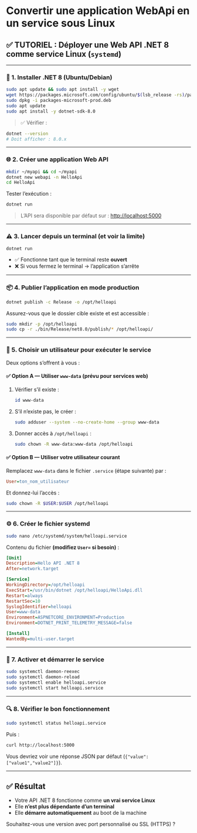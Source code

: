 # Convertir une application WebApi en un service sous Linux 

## ✅ TUTORIEL : Déployer une Web API .NET 8 comme service Linux (`systemd`)

---

### 🧱 1. Installer .NET 8 (Ubuntu/Debian)

```bash
sudo apt update && sudo apt install -y wget
wget https://packages.microsoft.com/config/ubuntu/$(lsb_release -rs)/packages-microsoft-prod.deb -O packages-microsoft-prod.deb
sudo dpkg -i packages-microsoft-prod.deb
sudo apt update
sudo apt install -y dotnet-sdk-8.0
```

> ✅ Vérifier :

```bash
dotnet --version
# Doit afficher : 8.0.x
```

---

### 🌐 2. Créer une application Web API

```bash
mkdir ~/myapi && cd ~/myapi
dotnet new webapi -n HelloApi
cd HelloApi
```

Tester l’exécution :

```bash
dotnet run
```

> L’API sera disponible par défaut sur : [http://localhost:5000](http://localhost:<port>)

---

### ⚠️ 3. Lancer depuis un terminal (et voir la limite)

```bash
dotnet run
```

* ✅ Fonctionne tant que le terminal reste **ouvert**
* ❌ Si vous fermez le terminal → l’application s’arrête

---

### 📦 4. Publier l’application en mode production

```bash
dotnet publish -c Release -o /opt/helloapi
```

Assurez-vous que le dossier cible existe et est accessible :

```bash
sudo mkdir -p /opt/helloapi
sudo cp -r ./bin/Release/net8.0/publish/* /opt/helloapi/
```

---

### 👤 5. Choisir un utilisateur pour exécuter le service

Deux options s’offrent à vous :

#### ✅ **Option A — Utiliser `www-data`** (prévu pour services web)

1. Vérifier s’il existe :

   ```bash
   id www-data
   ```

2. S’il n’existe pas, le créer :

   ```bash
   sudo adduser --system --no-create-home --group www-data
   ```

3. Donner accès à `/opt/helloapi` :

   ```bash
   sudo chown -R www-data:www-data /opt/helloapi
   ```

#### ✅ **Option B — Utiliser votre utilisateur courant**

Remplacez `www-data` dans le fichier `.service` (étape suivante) par :

```ini
User=ton_nom_utilisateur
```

Et donnez-lui l’accès :

```bash
sudo chown -R $USER:$USER /opt/helloapi
```

---

### ⚙️ 6. Créer le fichier systemd

```bash
sudo nano /etc/systemd/system/helloapi.service
```

Contenu du fichier **(modifiez `User=` si besoin)** :

```ini
[Unit]
Description=Hello API .NET 8
After=network.target

[Service]
WorkingDirectory=/opt/helloapi
ExecStart=/usr/bin/dotnet /opt/helloapi/HelloApi.dll
Restart=always
RestartSec=10
SyslogIdentifier=helloapi
User=www-data
Environment=ASPNETCORE_ENVIRONMENT=Production
Environment=DOTNET_PRINT_TELEMETRY_MESSAGE=false

[Install]
WantedBy=multi-user.target
```

---

### 🚀 7. Activer et démarrer le service

```bash
sudo systemctl daemon-reexec
sudo systemctl daemon-reload
sudo systemctl enable helloapi.service
sudo systemctl start helloapi.service
```

---

### 🔍 8. Vérifier le bon fonctionnement

```bash
sudo systemctl status helloapi.service
```

Puis :

```bash
curl http://localhost:5000
```

Vous devriez voir une réponse JSON par défaut (`{"value":["value1","value2"]}`).

---

## ✅ Résultat

* Votre API .NET 8 fonctionne comme **un vrai service Linux**
* Elle **n’est plus dépendante d’un terminal**
* Elle **démarre automatiquement** au boot de la machine

Souhaitez-vous une version avec port personnalisé ou SSL (HTTPS) ?
